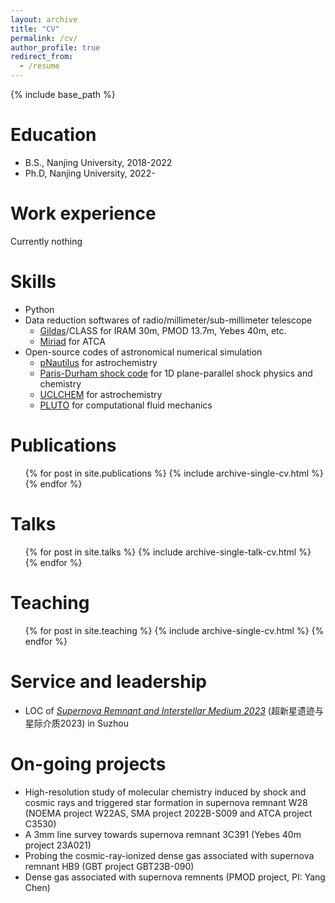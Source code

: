 ```yaml
---
layout: archive
title: "CV"
permalink: /cv/
author_profile: true
redirect_from:
  - /resume
---
```


{% include base_path %}

Education
======
* B.S., Nanjing University, 2018-2022
* Ph.D, Nanjing University, 2022- 

Work experience
======
Currently nothing
<!-- * Summer 2015: Research Assistant
  * Github University
  * Duties included: Tagging issues
  * Supervisor: Professor Git -->


  
Skills
======
* Python
* Data reduction softwares of radio/millimeter/sub-millimeter telescope
  * [Gildas](https://www.iram.fr/IRAMFR/GILDAS/)/CLASS for IRAM 30m, PMOD 13.7m, Yebes 40m, etc.
  * [Miriad](https://www.atnf.csiro.au/computing/software/miriad/) for ATCA
* Open-source codes of astronomical numerical simulation
  * [pNautilus](https://forge.oasu.u-bordeaux.fr/LAB/astrochem-tools/pnautilus) for astrochemistry
  * [Paris-Durham shock code](https://ism.obspm.fr/shock.html) for 1D plane-parallel shock physics and chemistry
  * [UCLCHEM](https://uclchem.github.io/) for astrochemistry
  * [PLUTO](http://plutocode.ph.unito.it/) for computational fluid mechanics

Publications
======
  <ul>{% for post in site.publications %}
    {% include archive-single-cv.html %}
  {% endfor %}</ul>
  
Talks
======
  <ul>{% for post in site.talks %}
    {% include archive-single-talk-cv.html %}
  {% endfor %}</ul>
  
Teaching
======
  <ul>{% for post in site.teaching %}
    {% include archive-single-cv.html %}
  {% endfor %}</ul>
  
Service and leadership
======
* LOC of [*Supernova Remnant and Interstellar Medium 2023*](https://astronomy.nju.edu.cn/njdx/front/expand/registration/view.do?iid=85) (超新星遗迹与星际介质2023) in Suzhou

On-going projects
=====
* High-resolution study of molecular chemistry induced by shock and cosmic rays and triggered star formation in supernova remnant W28 (NOEMA project W22AS, SMA project 2022B-S009 and ATCA project C3530)
* A 3mm line survey towards supernova remnant 3C391 (Yebes 40m project 23A021)
* Probing the cosmic-ray-ionized dense gas associated with supernova remnant HB9 (GBT project GBT23B-090)
* Dense gas associated with supernova remnents (PMOD project, PI: Yang Chen)
